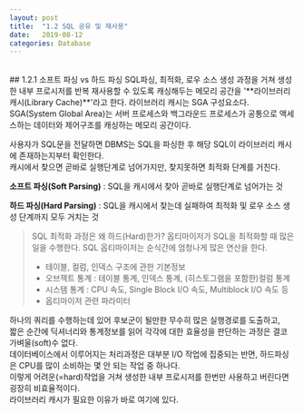 ```yaml
---
layout: post
title:  "1.2 SQL 공유 및 재사용"
date:   2019-08-12
categories: Database
---  
```

<br>
## 1.2.1 소프트 파싱 vs 하드 파싱
SQL파싱, 최적화, 로우 소스 생성 과정을 거쳐 생성한 내부 프로시저를 반복 재사용할 수 있도록 캐싱해두는 메모리 공간을 '**라이브러리 캐시(Library Cache)**'라고 한다.  
라이브러리 캐시는 SGA 구성요소다. SGA(System Global Area)는 서버 프로세스와 백그라운드 프로세스가 공통으로 액세스하는 데이터와 제어구조를 캐싱하는 메모리 공간이다.
  

사용자가 SQL문을 전달하면 DBMS는 SQL을 파싱한 후 해당 SQL이 라이브러리 캐시에 존재하는지부터 확인한다.  
캐시에서 찾으면 곧바로 실행단계로 넘어가지만, 찾지못하면 최적화 단계를 거친다. 
  

**소프트 파싱(Soft Parsing)** : SQL을 캐시에서 찾아 곧바로 실행단계로 넘어가는 것
  
**하드 파싱(Hard Parsing)** : SQL을 캐시에서 찾는데 실패하여 최적화 및 로우 소스 생성 단계까지 모두 거치는 것
  

> SQL 최적화 과정은 왜 하드(Hard)한가?
> 옵티마이저가 SQL을 최적화할 때 많은 일을 수행한다. 
> SQL 옵티마이저는 순식간에 엄청나게 많은 연산을 한다.  
> * 테이블, 컬럼, 인덱스 구조에 관한 기본정보
> * 오브젝트 통계 : 테이블 통계, 인덱스 통계, (히스토그램을 포함한)컬럼 통계
> * 시스템 통계 : CPU 속도, Single Block I/O 속도, Multiblock I/O 속도 등
> * 옵티마이저 관련 파라미터 
  
  

하나의 쿼리를 수행하는데 있어 후보군이 될만한 무수히 많은 실행경로를 도출하고,  
짧은 순간에 딕셔너리와 통계정보를 읽어 각각에 대한 효율성을 판단하는 과정은 결코 가벼울(soft)수 없다.  
데이터베이스에서 이루어지는 처리과정은 대부분 I/O 작업에 집중되는 반면, 하드파싱은 CPU를 많이 소비하는 몇 안 되는 작업 중 하나다.  
이렇게 어려운(=hard)작업을 거쳐 생성한 내부 프로시저를 한번만 사용하고 버린다면 굉장히 비효율적이다.  
라이브러리 캐시가 필요한 이유가 바로 여기에 있다.  
